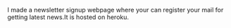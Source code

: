 I made a newsletter signup webpage where your can register your mail for getting latest news.It is hosted on heroku.
